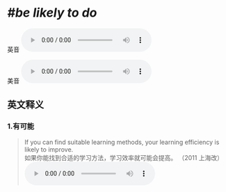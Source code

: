 # ***\#be likely to do*** 
英音
<audio src="./media/be likely to do1.aac" controls="controls"></audio>

美音
<audio src="./media/be likely to do2.aac" controls="controls"></audio>



  

英文释义
---
### 1.**有可能**  

 > If you can find suitable learning methods, your learning efficiency is likely to improve.  
 > 如果你能找到合适的学习方法，学习效率就可能会提高。  （2011 上海改）  
<audio src="./media/likely-1.aac" controls="controls"></audio>


